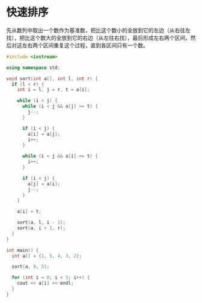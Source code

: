# 快速排序

先从数列中取出一个数作为基准数，把比这个数小的全放到它的左边（从右往左找），把比这个数大的全放到它的右边（从左往右找），最后形成左右两个区间，然后对这左右两个区间重复这个过程，直到各区间只有一个数。

```cpp
#include <iostream>

using namespace std;

void sort(int a[], int l, int r) {
  if (l < r) {
    int i = l, j = r, t = a[i];

    while (i < j) {
      while (i < j && a[j] >= t) {
        j--;
      }

      if (i < j) {
        a[i] = a[j];
        i++;
      }

      while (i < j && a[i] <= t) {
        i++;
      }

      if (i < j) {
        a[j] = a[i];
        j--;
      }
    }

    a[i] = t;

    sort(a, l, i - 1);
    sort(a, i + 1, r);
  }
}

int main() {
  int a[] = {1, 5, 4, 3, 2};

  sort(a, 0, 5);

  for (int i = 0; i < 5; i++) {
    cout << a[i] << endl;
  }
}
```
